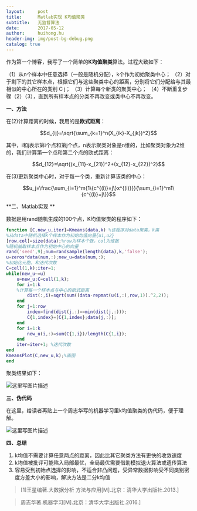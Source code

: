 ```yaml
---
layout:     post
title:      Matlab实现 K均值聚类
subtitle:   无监督算法
date:       2017-05-12
author:     huihong.hu
header-img: img/post-bg-debug.png
catalog: true
---
```


作为第一个博客，我写了一个简单的**K均值聚类**算法。过程大致如下： 

（1）从n个样本中任意选择（一般是随机分配），k个作为初始聚类中心； 
（2）对于剩下的其它样本点，根据它们与这些聚类中心的距离，分别将它们分配给与其最相似的中心所在的类别 C j； 
（3）计算每个新类的聚类中心； 
（4）不断重复步骤（2）（3），直到所有样本点的分类不再改变或类中心不再改变。 

**一、方法**

在(2)计算距离的时候，我用的是**欧式距离**：

  $$d_{ij}=\sqrt{\sum_{k=1}^n(X_{ik}-X_{jk})^2}$$

其中，i和j表示第i个点和第j个点，n表示聚类对象是n维的，比如聚类对象为2维的，我们计算第一个点和第二个点的欧式距离：

 $$d_{12}=\sqrt{(x_{11}-x_{21})^2+(x_{12}-x_{22})^2}$$

在(3)更新聚类中心时，对于每一个类，重新计算该类的中心：

$$u_j=\frac{\sum_{i=1}^m{1\{c^{(i)}=j\}x^{(i)}}}{\sum_{i=1}^m1\{c^{(i)}=j\}}$$

**二、Matlab实现 **

数据是用rand随机生成的100个点，K均值聚类的程序如下：

```matlab
function [C,new_u,iter]=Kmeans(data,k) %该程序对data聚类，k类
%从data中随机选择k个样本作为初始均值向量{u1,u2}
[row,col]=size(data);%row为样本个数，col为维数
%随机抽取样本点作为初始中心的向量
rand('seed',9);num=randsample(length(data),k,'false');
u=zeros*data(num,:);new_u=data(num,:);
%初始化元胞，和迭代次数
C=cell(1,k);iter=1;
while(new_u~=u)
    u=new_u;C=cell(1,k);
    for i=1:k
    %计算每一个样本点与中心的欧式距离
        dist(:,i)=sqrt(sum((data-repmat(u(i,:),row,1)).^2,2));  
    end
    for j=1:row
        index=find(dist(j,:)==min(dist(j,:)));
        C{1,index}=[C{1,index};data(j,:)];
    end 
    for i=1:k
        new_u(i,:)=sum(C{1,i})/length(C{1,i});
    end
    iter=iter+1; %迭代次数
end
KmeansPlot(C,new_u,k);%画图
end
```

聚类结果如下： 



![这里写图片描述](http://img.blog.csdn.net/20170513132433602?watermark/2/text/aHR0cDovL2Jsb2cuY3Nkbi5uZXQvaGVyaW5odQ==/font/5a6L5L2T/fontsize/400/fill/I0JBQkFCMA==/dissolve/70/gravity/SouthEast)

**三、伪代码**

在这里，给读者再贴上一个周志华写的机器学习里k均值聚类的伪代码，便于理解。 

![这里写图片描述](http://img.blog.csdn.net/20170513131854039?watermark/2/text/aHR0cDovL2Jsb2cuY3Nkbi5uZXQvaGVyaW5odQ==/font/5a6L5L2T/fontsize/400/fill/I0JBQkFCMA==/dissolve/70/gravity/SouthEast)

**四、总结**

1. k均值不需要计算任意两点的距离，因此比其它聚类方法有更快的收敛速度
2. k均值被批评可能陷入局部最优，全局最优需要借助模拟退火算法或遗传算法
3. 容易受到初始点选择的影响，不适合非凸问题，受异常数据影响受不同类别密度方差大小的影响，解决方法是二分k均值

> [1]王星编著.大数据分析 方法与应用[M].北京：清华大学出版社.2013.]

> 周志华著.机器学习[M].北京：清华大学出版社.2016.]

